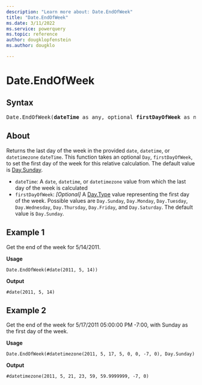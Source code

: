 ```yaml
---
description: "Learn more about: Date.EndOfWeek"
title: "Date.EndOfWeek"
ms.date: 3/11/2022
ms.service: powerquery
ms.topic: reference
author: dougklopfenstein
ms.author: dougklo

---
```

# Date.EndOfWeek

## Syntax

<pre>
Date.EndOfWeek(<b>dateTime</b> as any, optional <b>firstDayOfWeek</b> as nullable number) as any  
</pre>
  
## About

Returns the last day of the week in the provided `date`, `datetime`, or `datetimezone` `dateTime`. This function takes an optional `Day`, `firstDayOfWeek`, to set the first day of the week for this relative calculation. The default value is [Day.Sunday](/powerquery-m/day-sunday).

* `dateTime`: A `date`, `datetime`, or `datetimezone` value from which the last day of the week is calculated
* `firstDayOfWeek`: _[Optional]_ A [Day.Type](day-type.md) value representing the first day of the week. Possible values are `Day.Sunday`, `Day.Monday`, `Day.Tuesday`, `Day.Wednesday`, `Day.Thursday`, `Day.Friday`, and `Day.Saturday`. The default value is `Day.Sunday`.

## Example 1

Get the end of the week for 5/14/2011.

**Usage**

```powerquery-m
Date.EndOfWeek(#date(2011, 5, 14))
```

**Output**

`#date(2011, 5, 14)`

## Example 2

Get the end of the week for 5/17/2011 05:00:00 PM -7:00, with Sunday as the first day of the week.

**Usage**

```powerquery-m
Date.EndOfWeek(#datetimezone(2011, 5, 17, 5, 0, 0, -7, 0), Day.Sunday)
```

**Output**

`#datetimezone(2011, 5, 21, 23, 59, 59.9999999, -7, 0)`
